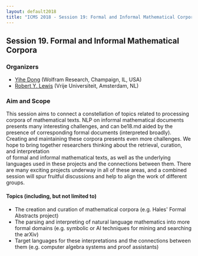 ```yaml
---
layout: default2018
title: "ICMS 2018 - Session 19: Formal and Informal Mathematical Corpora"
---
```

## Session 19. Formal and Informal Mathematical Corpora

### Organizers

*   [Yihe Dong](mailto:yihed@wolfram.com) (Wolfram Research, Champaign, IL, USA)
*   [Robert Y. Lewis](mailto:rob.y.lewis@gmail.com) (Vrije Universiteit, Amsterdam, NL)

### Aim and Scope

This session aims to connect a constellation of topics related to processing
corpora of mathematical texts. NLP on informal mathematical documents
presents many interesting challenges, and can be18.md aided by the presence of 
corresponding formal documents (interpreted broadly). Creating and maintaining
these corpora presents even more challenges. We hope to bring together
researchers thinking about the retrieval, curation, and interpretation   
of formal and informal mathematical texts, as well as the underlying languages
used in these projects and the connections between them. There are many exciting projects 
underway in all of these areas, and a combined session will spur fruitful
discussions and help to align the work of different groups.

#### Topics (including, but not limited to)

* The creation and curation of mathematical corpora (e.g. Hales'
  Formal Abstracts project)
* The parsing and interpreting of natural language mathematics into more
  formal domains (e.g. symbolic or AI techniques for mining and searching the arXiv)
* Target languages for these interpretations and the connections between them
  (e.g. computer algebra systems and proof assistants)

